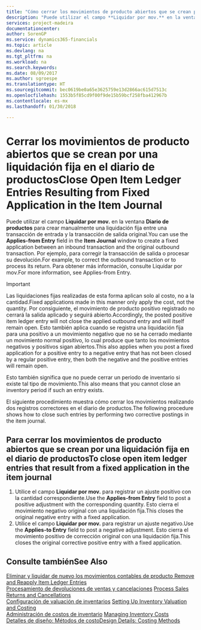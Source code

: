 ```yaml
---
title: "Cómo cerrar los movimientos de producto abiertos que se crean por una liquidación fija en el diario de productos | Documentos de Microsoft"
description: "Puede utilizar el campo **Liquidar por mov.** en la ventana **Diario de productos** para crear manualmente una liquidación fija entre una transacción de entrada y la transacción de salida original. Por ejemplo, para corregir la transacción de salida o procesar su devolución."
services: project-madeira
documentationcenter: 
author: SorenGP
ms.service: dynamics365-financials
ms.topic: article
ms.devlang: na
ms.tgt_pltfrm: na
ms.workload: na
ms.search.keywords: 
ms.date: 08/09/2017
ms.author: sgroespe
ms.translationtype: HT
ms.sourcegitcommit: bec0619be0a65e3625759e13d2866ac615d7513c
ms.openlocfilehash: 1553b5f85cd9f00f9de15b59bcf258fba412967b
ms.contentlocale: es-mx
ms.lasthandoff: 01/30/2018

---
```

# <a name="close-open-item-ledger-entries-resulting-from-fixed-application-in-the-item-journal"></a><span data-ttu-id="4fd38-104">Cerrar los movimientos de producto abiertos que se crean por una liquidación fija en el diario de productos</span><span class="sxs-lookup"><span data-stu-id="4fd38-104">Close Open Item Ledger Entries Resulting from Fixed Application in the Item Journal</span></span>
<span data-ttu-id="4fd38-105">Puede utilizar el campo **Liquidar por mov.** en la ventana **Diario de productos** para crear manualmente una liquidación fija entre una transacción de entrada y la transacción de salida original.</span><span class="sxs-lookup"><span data-stu-id="4fd38-105">You can use the **Applies-from Entry** field in the **Item Journal** window to create a fixed application between an inbound transaction and the original outbound transaction.</span></span> <span data-ttu-id="4fd38-106">Por ejemplo, para corregir la transacción de salida o procesar su devolución.</span><span class="sxs-lookup"><span data-stu-id="4fd38-106">For example, to correct the outbound transaction or to process its return.</span></span> <span data-ttu-id="4fd38-107">Para obtener más información, consulte Liquidar por mov.</span><span class="sxs-lookup"><span data-stu-id="4fd38-107">For more information, see Applies-from Entry.</span></span>  

> [!IMPORTANT]  
>  <span data-ttu-id="4fd38-108">Las liquidaciones fijas realizadas de esta forma aplican solo al costo, no a la cantidad.</span><span class="sxs-lookup"><span data-stu-id="4fd38-108">Fixed applications made in this manner only apply the cost, not the quantity.</span></span> <span data-ttu-id="4fd38-109">Por consiguiente, el movimiento de producto positivo registrado no cerrará la salida aplicado y seguirá abierto.</span><span class="sxs-lookup"><span data-stu-id="4fd38-109">Accordingly, the posted positive item ledger entry will not close the applied outbound entry and will itself remain open.</span></span> <span data-ttu-id="4fd38-110">Esto también aplica cuando se registra una liquidación fija para una positivo a un movimiento negativo que no se ha cerrado mediante un movimiento normal positivo, lo cual produce que tanto los movimientos negativos y positivos sigan abiertos.</span><span class="sxs-lookup"><span data-stu-id="4fd38-110">This also applies when you post a fixed application for a positive entry to a negative entry that has not been closed by a regular positive entry, then both the negative and the positive entries will remain open.</span></span>  
>   
>  <span data-ttu-id="4fd38-111">Esto también significa que no puede cerrar un periodo de inventario si existe tal tipo de movimiento.</span><span class="sxs-lookup"><span data-stu-id="4fd38-111">This also means that you cannot close an inventory period if such an entry exists.</span></span>  

<span data-ttu-id="4fd38-112">El siguiente procedimiento muestra cómo cerrar los movimientos realizando dos registros correctores en el diario de productos.</span><span class="sxs-lookup"><span data-stu-id="4fd38-112">The following procedure shows how to close such entries by performing two corrective postings in the item journal.</span></span>  

## <a name="to-close-open-item-ledger-entries-that-result-from-a-fixed-application-in-the-item-journal"></a><span data-ttu-id="4fd38-113">Para cerrar los movimientos de producto abiertos que se crean por una liquidación fija en el diario de productos</span><span class="sxs-lookup"><span data-stu-id="4fd38-113">To close open item ledger entries that result from a fixed application in the item journal</span></span>  

1.  <span data-ttu-id="4fd38-114">Utilice el campo **Liquidar por mov.** para registrar un ajuste positivo con la cantidad correspondiente.</span><span class="sxs-lookup"><span data-stu-id="4fd38-114">Use the **Applies-from Entry** field to post a positive adjustment with the corresponding quantity.</span></span> <span data-ttu-id="4fd38-115">Esto cierra el movimiento negativo original con una liquidación fija.</span><span class="sxs-lookup"><span data-stu-id="4fd38-115">This closes the original negative entry with a fixed application.</span></span>  
2.  <span data-ttu-id="4fd38-116">Utilice el campo **Liquidar por mov.** para registrar un ajuste negativo.</span><span class="sxs-lookup"><span data-stu-id="4fd38-116">Use the **Applies-to Entry** field to post a negative adjustment.</span></span> <span data-ttu-id="4fd38-117">Esto cierra el movimiento positivo de corrección original con una liquidación fija.</span><span class="sxs-lookup"><span data-stu-id="4fd38-117">This closes the original corrective positive entry with a fixed application.</span></span>  

## <a name="see-also"></a><span data-ttu-id="4fd38-118">Consulte también</span><span class="sxs-lookup"><span data-stu-id="4fd38-118">See Also</span></span>  
[<span data-ttu-id="4fd38-119">Eliminar y liquidar de nuevo los movimientos contables de producto</span><span class="sxs-lookup"><span data-stu-id="4fd38-119"> Remove and Reapply Item Ledger Entries</span></span>](finance-how-to-remove-and-reapply-item-entries.md)  
 <span data-ttu-id="4fd38-120">[Procesamiento de devoluciones de ventas y cancelaciones](sales-how-process-sales-returns-cancellations.md) </span><span class="sxs-lookup"><span data-stu-id="4fd38-120">[Process Sales Returns and Cancellations](sales-how-process-sales-returns-cancellations.md) </span></span>  
 <span data-ttu-id="4fd38-121">[Configuración de valuación de inventarios](finance-set-up-inventory-valuation-and-costing.md) </span><span class="sxs-lookup"><span data-stu-id="4fd38-121">[Setting Up Inventory Valuation and Costing](finance-set-up-inventory-valuation-and-costing.md) </span></span>  
 <span data-ttu-id="4fd38-122">[Administración de costos de inventario](finance-manage-inventory-costs.md) </span><span class="sxs-lookup"><span data-stu-id="4fd38-122">[Managing Inventory Costs](finance-manage-inventory-costs.md) </span></span>  
 [<span data-ttu-id="4fd38-123">Detalles de diseño: Métodos de costo</span><span class="sxs-lookup"><span data-stu-id="4fd38-123">Design Details: Costing Methods</span></span>](design-details-costing-methods.md)

